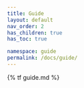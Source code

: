 ```yaml
---
title: Guide
layout: default
nav_order: 2
has_children: true
has_toc: true

namespace: guide
permalink: /docs/guide/
---
```

{% tf guide.md %}